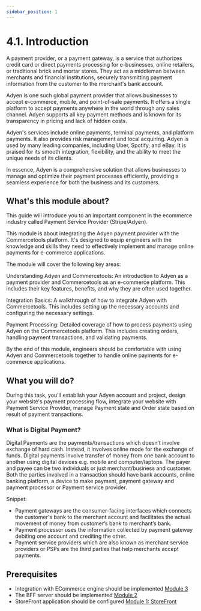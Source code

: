 ```yaml
---
sidebar_position: 1
---
```


# 4.1. Introduction

A payment provider, or a payment gateway, is a service that authorizes credit card or direct payments processing for e-businesses, online retailers, or traditional brick and mortar stores. They act as a middleman between merchants and financial institutions, securely transmitting payment information from the customer to the merchant's bank account.

Adyen is one such global payment provider that allows businesses to accept e-commerce, mobile, and point-of-sale payments. It offers a single platform to accept payments anywhere in the world through any sales channel. Adyen supports all key payment methods and is known for its transparency in pricing and lack of hidden costs.

Adyen's services include online payments, terminal payments, and platform payments. It also provides risk management and local acquiring. Adyen is used by many leading companies, including Uber, Spotify, and eBay. It is praised for its smooth integration, flexibility, and the ability to meet the unique needs of its clients.

In essence, Adyen is a comprehensive solution that allows businesses to manage and optimize their payment processes efficiently, providing a seamless experience for both the business and its customers.

## What's this module about?

This guide will introduce you to an important component in the ecommerce industry called Payment Service Provider (Stripe/Adyen).

This module is about integrating the Adyen payment provider with the Commercetools platform. It's designed to equip engineers with the knowledge and skills they need to effectively implement and manage online payments for e-commerce applications.

The module will cover the following key areas:

Understanding Adyen and Commercetools: An introduction to Adyen as a payment provider and Commercetools as an e-commerce platform. This includes their key features, benefits, and why they are often used together.

Integration Basics: A walkthrough of how to integrate Adyen with Commercetools. This includes setting up the necessary accounts and configuring the necessary settings.

Payment Processing: Detailed coverage of how to process payments using Adyen on the Commercetools platform. This includes creating orders, handling payment transactions, and validating payments.

By the end of this module, engineers should be comfortable with using Adyen and Commercetools together to handle online payments for e-commerce applications.

## What you will do?

During this task, you'll establish your Adyen account and project, design your website's payment processing flow, integrate your website with Payment Service Provider, manage Payment state and Order state based on result of payment transactions. 

### What is Digital Payment?

Digital Payments are the payments/transactions which doesn’t involve exchange of hard cash. Instead, it involves online mode for the exchange of funds. Digital payments involve transfer of money from one bank account to another using digital devices e.g. mobile and computer/laptops. The payer and payee can be two individuals or just merchant/business and customer.  Both the parties involved in a transaction should have bank accounts, online banking platform, a device to make payment, payment gateway and payment processor or Payment service provider.


Snippet:

 - Payment gateways are the consumer-facing interfaces which connects the customer's bank to the merchant account and facilitates the actual movement of money from customer’s bank to merchant’s bank.
 - Payment processor uses the information collected by payment gateway debiting one account and crediting the other.
 - Payment service providers which are also known as merchant service providers or PSPs are the third parties that help merchants accept payments.

## Prerequisites

- Integration with ECommerce engine should be implemented [Module 3](/docs/3-integration-with-ecom)
- The BFF server should be implemented [Module 2](/docs/2-BFF-and-new-frontend)
- StoreFront application should be configured [Module 1: StoreFront](/docs/basic-magento-store/practical-task-5-configure-storeFront)
